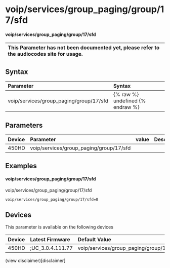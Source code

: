 ﻿---
description: voip/services/group_paging/group/17/sfd
search:
    keywords: ['voip','services','group_paging','group','17','sfd']
---

# voip/services/group_paging/group/17/sfd

#### voip/services/group_paging/group/17/sfd


| This Parameter has not been documented yet, please refer to the audiocodes site for usage.  |
| :--- |

## Syntax
| Parameter | Syntax |
| :--- | :--- |
|voip/services/group_paging/group/17/sfd | {% raw %} undefined {% endraw %} |

## Parameters
|Device|Parameter|value|Description|
|:---|:---|:---|:---|
| 450HD | voip/services/group_paging/group/17/sfd |  |  |

## Examples
#### voip/services/group_paging/group/17/sfd

voip/services/group_paging/group/17/sfd

```
voip/services/group_paging/group/17/sfd=0
```

## Devices
This parameter is available on the following devices

| Device | Latest Firmware | Default Value |
|:---|:---|:---|
| 450HD | ;UC_3.0.4.111.77 | voip/services/group_paging/group/17/sfd=0 

(view disclaimer)[disclaimer]
